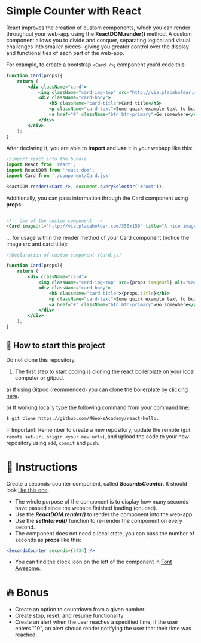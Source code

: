 <!--hide-->
# Simple Counter with React
<!--endhide-->

React improves the creation of custom components, which you can render throughout your web-app using the **ReactDOM.render()** method. A custom component allows you to divide and conquer, separating logical and visual challenges into smaller pieces- giving you greater control over the display and functionalities of each part of the web-app.

For example, to create a bootstrap `<Card />`; component you'd code this:

```jsx
function Card(props){
    return (
        <div className="card">
            <img className="card-img-top" src="http://via.placeholder.com/350x150" alt="Card image cap" />
            <div className="card-body">
                <h5 className="card-title">Card title</h5>
                <p className="card-text">Some quick example text to build on the card title and fill the card's content.</p>
                <a href="#" className="btn btn-primary">Go somewhere</a>
            </div>
        </div>
    );
}
```

After declaring it, you are able to **import** and **use** it in your webapp like this:

```jsx
//import react into the bundle
import React from 'react';
import ReactDOM from 'react-dom';
import Card from './component/Card.jsx'

ReactDOM.render(<Card />, document.querySelector('#root'));
```

Additionally, you can pass information through the Card component using **props**:

```html

<!-- Use of the custom component -->
<Card imageUrl="http://via.placeholder.com/350x150" title="A nice image" />

```

... for usage within the render method of your Card component (notice the image src and card title):

```jsx
//Declaration of custom component (Card.js)

function Card(props){
    return (
        <div className="card">
            <img className="card-img-top" src={props.imageUrl} alt="Card image cap" />
            <div className="card-body">
                <h5 className="card-title">{props.title}</h5>
                <p className="card-text">Some quick example text to build on the card title and fill the card's content.</p>
                <a href="#" className="btn btn-primary">Go somewhere</a>
            </div>
        </div>
    );
}
```

## 🌱  How to start this project

Do not clone this repository.

1. The first step to start coding is cloning the [react boilerplate](https://github.com/4GeeksAcademy/react-hello) on your local computer or gitpod.

a) If using Gitpod (reommended) you can clone the boilerplate by [clicking here](https://github.com/4GeeksAcademy/react-hello).

b) If working locally type the following command from your command line:

```bash
$ git clone https://github.com/4GeeksAcademy/react-hello.
```
💡 Important: Remember to create a new repository, update the remote (`git remote set-url origin <your new url>`), and upload the code to your new repository using `add`, `commit` and `push`.

# 📝 Instructions

Create a seconds-counter component, called ***SecondsCounter***. It should look [like this one](https://github.com/breatheco-de/exercise-simple-counter-react/blob/master/preview.gif).

- The whole purpose of the component is to display how many seconds have passed since the website finished loading (onLoad).
- Use the ***ReactDOM.render()*** to render the component into the web-app.
- Use the ***setInterval()*** function to re-render the component on every second.
- The component does not need a local state, you can pass the number of seconds as **props** like this:

```jsx
<SecondsCounter seconds={3434} />
```
- You can find the clock icon on the left of the component in [Font Awesome](https://fontawesome.com/).

# 🔥 Bonus
- Create an option to countdown from a given number.
- Create stop, reset, and resume functionality
- Create an alert when the user reaches a specified time, if the user enters "10", an alert should render notifying the user that their time was reached
